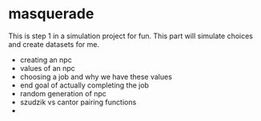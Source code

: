 # masquerade
This is step 1 in a simulation project for fun. This part will simulate choices and create datasets for me.

- creating an npc
- values of an npc
- choosing a job and why we have these values
- end goal of actually completing the job
- random generation of npc
- szudzik vs cantor pairing functions
- 